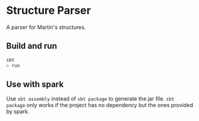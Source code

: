 # Structure Parser

A parser for Martin's structures.

## Build and run

```Scala
sbt
> run
```

## Use with spark
Use `sbt assembly` instead of `sbt package` to generate the jar file. `sbt package` only works if the project has no dependency but the ones provided by spark.